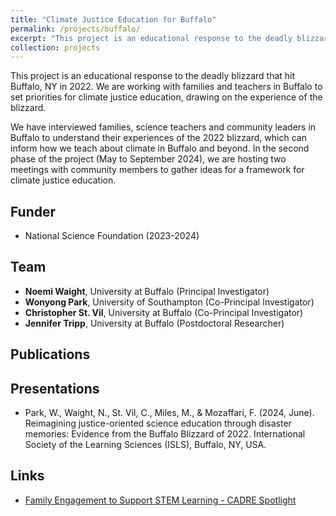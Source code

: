 ```yaml
---
title: "Climate Justice Education for Buffalo"
permalink: /projects/buffalo/
excerpt: "This project is an educational response to the deadly blizzard that hit Buffalo, NY in 2022. We are working with families and teachers in Buffalo to set priorities for climate justice education, drawing on the experience of the blizzard <br/><br/><img src='/images/buffalo.jpeg' width='400'>"
collection: projects
---
```


This project is an educational response to the deadly blizzard that hit Buffalo, NY in 2022. We are working with families and teachers in Buffalo to set priorities for climate justice education, drawing on the experience of the blizzard. <br/>

We have interviewed families, science teachers and community leaders in Buffalo to understand their experiences of the 2022 blizzard, which can inform how we teach about climate in Buffalo and beyond. In the second phase of the project (May to September 2024), we are hosting two meetings with community members to gather ideas for a framework for climate justice education. <br/>

## Funder <br/>
* National Science Foundation (2023-2024)

## Team <br/>
* **Noemi Waight**, University at Buffalo (Principal Investigator) <br/>
* **Wonyong Park**, University of Southampton (Co-Principal Investigator) <br/>
* **Christopher St. Vil**, University at Buffalo (Co-Principal Investigator) <br/>
* **Jennifer Tripp**, University at Buffalo (Postdoctoral Researcher) <br/>

## Publications <br/>

## Presentations <br/>
* Park, W., Waight, N., St. Vil, C., Miles, M., & Mozaffari, F. (2024, June). Reimagining justice-oriented science education through disaster memories: Evidence from the Buffalo Blizzard of 2022. International Society of the Learning Sciences (ISLS), Buffalo, NY, USA.

## Links <br/>
* [Family Engagement to Support STEM Learning - CADRE Spotlight](https://cadrek12.org/spotlight/family-engagement-stem-learning#waight)
